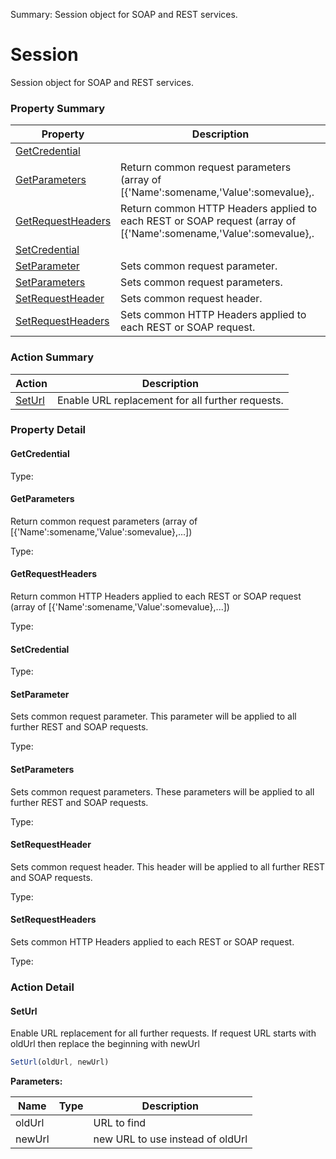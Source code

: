 Summary: Session object for SOAP and REST services.

# Session

Session object for SOAP and REST services.






<!-- ============================== property summary ========================== -->

	

### Property Summary

| **Property** | **Description** |
| ------------ | --------------- |
| [GetCredential](#getcredential) |  |
| [GetParameters](#getparameters) | Return common request parameters (array of [{'Name':somename,'Value':somevalue},. |
| [GetRequestHeaders](#getrequestheaders) | Return common HTTP Headers applied to each REST or SOAP request (array of [{'Name':somename,'Value':somevalue},. |
| [SetCredential](#setcredential) |  |
| [SetParameter](#setparameter) | Sets common request parameter. |
| [SetParameters](#setparameters) | Sets common request parameters. |
| [SetRequestHeader](#setrequestheader) | Sets common request header. |
| [SetRequestHeaders](#setrequestheaders) | Sets common HTTP Headers applied to each REST or SOAP request. |



	
<!-- ============================== action summary ========================== -->



### Action Summary

|  **Action** | **Description** | 
| ----------- | --------------- |
|	[SetUrl](#seturl) | Enable URL replacement for all further requests. |




<!-- ============================== property detail ========================== -->
	
### Property Detail
		
<a name="GetCredential"></a>
#### GetCredential




			
	
			
Type: 
			
			
		
<a name="GetParameters"></a>
#### GetParameters


Return common request parameters (array of [{'Name':somename,'Value':somevalue},...])

			
	
			
Type: 
			
			
		
<a name="GetRequestHeaders"></a>
#### GetRequestHeaders


Return common HTTP Headers applied to each REST or SOAP request (array of [{'Name':somename,'Value':somevalue},...])

			
	
			
Type: 
			
			
		
<a name="SetCredential"></a>
#### SetCredential




			
	
			
Type: 
			
			
		
<a name="SetParameter"></a>
#### SetParameter


Sets common request parameter. This parameter will be applied to all further REST and SOAP requests.

			
	
			
Type: 
			
			
		
<a name="SetParameters"></a>
#### SetParameters


Sets common request parameters. These parameters will be applied to all further REST and SOAP requests.

			
	
			
Type: 
			
			
		
<a name="SetRequestHeader"></a>
#### SetRequestHeader


Sets common request header. This header will be applied to all further REST and SOAP requests.

			
	
			
Type: 
			
			
		
<a name="SetRequestHeaders"></a>
#### SetRequestHeaders


Sets common HTTP Headers applied to each REST or SOAP request.

			
	
			
Type: 
			
			
		
	
	
<!-- ============================== action detail ========================== -->
	
### Action Detail
		
<a name="SetUrl"></a>    
#### SetUrl

Enable URL replacement for all further requests. If request URL starts with oldUrl then replace the beginning with newUrl

```javascript
SetUrl(oldUrl, newUrl) 
```


**Parameters:**

|	**Name** | **Type** | **Description** |
| ---------- | -------- | --------------- |
| oldUrl |  |	URL to find |
| newUrl |  |	new URL to use instead of oldUrl |





<a name="see.also.session.seturl"></a>

	

